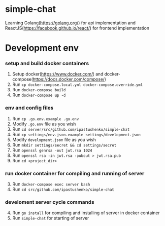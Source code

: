 # simple-chat
Learning Golang(https://golang.org/) for api implementation and ReactJS(https://facebook.github.io/react/) for frontend implementation

# Development env
### setup and build docker containers
1. Setup docker(https://www.docker.com/) and docker-compose(https://docs.docker.com/compose/)
1. Run `cp docker-compose.local.yml docker-compose.override.yml`
1. Run `docker-compose build`
1. Run `docker-compose up -d`

### env and config files
1. Run `cp .go.env.example .go.env`
2. Modify `.go.env` file as you wish
2. Run `cd server/src/github.com/ipastushenko/simple-chat`
2. Run `cp settings/env.json.example settings/development.json`
2. Modify `development.json` file as you wish
2. Run `mkdir settings/secret && cd settings/secret`
2. Run `openssl genrsa -out jwt.rsa 1024`
2. Run `openssl rsa -in jwt.rsa -pubout > jwt.rsa.pub`
2. Run `cd <project_dir>`

### run docker container for compiling and running of server
3. Run `docker-compose exec server bash`
3. Run `cd src/github.com/ipastushenko/simple-chat`

### develoment server cycle commands
4. Run `go install` for compiling and installing of server in docker container
4. Run `simple-chat` for starting of server
